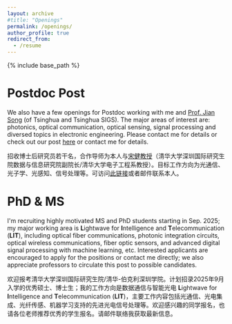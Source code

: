 ```yaml
---
layout: archive
#title: "Openings"
permalink: /openings/
author_profile: true
redirect_from:
  - /resume
---
```


{% include base_path %}

# Postdoc Post
We also  have a few openings for Postdoc working with me and [Prof. Jian Song](https://www.sigs.tsinghua.edu.cn/sj_6973/main.htm) (of Tsinghua and Tsinghua SIGS). The major areas of interest are: photonics, optical communication, optical sensing, signal processing and diversed topics in electronic engineering. Please contact me for details or check out our post [here](https://www.gaoxiaojob.com/job/detail/569737.html) or contact me for details.

招收博士后研究员若干名，合作导师为本人与[宋健教授](https://www.sigs.tsinghua.edu.cn/sj_6973/main.htm)（清华大学深圳国际研究生院数据与信息研究院副院长/清华大学电子工程系教授）。目标工作方向为光通信、光子学、光感知、信号处理等。可访问[此链接](https://www.gaoxiaojob.com/job/detail/569737.html)或者邮件联系本人。

# PhD & MS 
I'm recruiting highly motivated MS and PhD students starting in Sep. 2025; my major working area is **L**ightwave for **I**ntelligence and **T**elecommunication (**LIT**), including optical fiber communications, photonic integration circuits, optical wireless communications, fiber optic sensors, and advanced digital signal processing with machine learning, etc. Interested applicants are encouraged to apply for the positions or contact me directly; we also appreciate professors to circulate this post to possible candidates. 

欢迎报考清华大学深圳国际研究生院/清华-伯克利深圳学院。计划招录2025年9月入学的优秀硕士、博士生；我的工作方向是数据通信与智能光电 **L**ightwave for **I**ntelligence and **T**elecommunication (**LIT**)，主要工作内容包括光通信、光电集成、光纤传感、机器学习支持的先进光电信号处理等。欢迎感兴趣的同学报名，也请各位老师推荐优秀的学生报名。请邮件联络我获取最新信息。



<!-- Publications
======
  <ul>{% for post in site.publications %}
    {% include archive-single-cv.html %}
  {% endfor %}</ul>
  
Talks
======

  
Teaching
======
  <ul>{% for post in site.teaching %}
    {% include archive-single-cv.html %}
  {% endfor %}</ul>
  
Service and membership
====== -->

